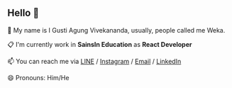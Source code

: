 ## Hello 👋

💬 My name is I Gusti Agung Vivekananda, usually, people called me Weka.

📋 I'm currently work in **SainsIn Education** as **React Developer**

📫 You can reach me via [LINE](https://line.me/ti/p/~wekananda) / [Instagram](instagram.com/agungvivekananda) / [Email](mailto:igustiagungvivekananda@gmail.com) / [LinkedIn](https://www.linkedin.com/in/i-gusti-agung-vivekananda-8470a8165/)

😄 Pronouns: Him/He

